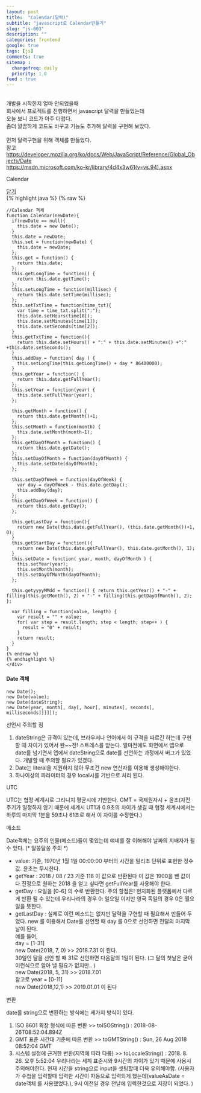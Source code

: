 ```yaml
---
layout: post
title:  "Calendar(달력)"
subtitle: "javascript로 Calendar만들기"
slug: "js-003"
description: ""
categories: frontend
google: true
tags: [js]
comments: true
sitemap :
  changefreq: daily
  priority: 1.0
feed : true
---
```

<head>
<script src = "/js/posts/js/js-003.js"></script>
</head>

<br>개발을 시작한지 얼마 안되었을때
<br>회사에서 프로젝트를 진행하면서 javascript 달력을 만들었는데
<br>오늘 보니 코드가 아주 더럽다.
<br>좀더 깔끔하게 코드도 바꾸고 기능도 추가해 달력을 구현해 보았다.
<br>
<br>먼저 달력구현을 위해 객체를 만들었다.
<br>참고
<br>https://developer.mozilla.org/ko/docs/Web/JavaScript/Reference/Global_Objects/Date
<br>https://msdn.microsoft.com/ko-kr/library/4d4x3w61(v=vs.94).aspx

<div class="fold-area-wrapper">
  <p class="a_tit">Calendar</p>
  <div class="btn-wrapper">
    <a class="btn fold-btn active" href="#" data-area="cal_js" data-fold="<i class='fas fa-angle-up'></i> <span> 닫기</span>" data-open="<i class='far fa-file-code'></i><span>code</span>"> <i class='fas fa-angle-up'></i>  <span> 닫기</span></a>
  </div>
  <div class="fold-contents active" data-area="cal_js" >
    <div class="codebox">
    {% highlight java %}
    {% raw %}

    //Calendar 객체
    function Calendar(newDate){
      if(newDate == null){
        this.date = new Date();
      }
      this.date = newDate;
      this.set = function(newDate) {
        this.date = newDate;
      };
      this.get = function() {
        return this.date;
      };
      this.getLongTime = function() {
        return this.date.getTime();
      };
      this.setLongTime = function(millisec) {
        return this.date.setTime(millisec);
      };
      this.setTxtTime = function(time_txt){
        var time = time_txt.split(":");
        this.date.setHours(time[0]);
        this.date.setMinutes(time[1]);
        this.date.setSeconds(time[2]);
      }
      this.getTxtTime = function(){
        return this.date.setHours() + ":" + this.date.setMinutes() +":" +this.date.setSeconds();
      }
      this.addDay = function( day ) {
        this.setLongTime(this.getLongTime() + day * 86400000);
      }
      this.getYear = function() {
        return this.date.getFullYear();
      };
      this.setYear = function(year) {
        this.date.setFullYear(year);
      };

      this.getMonth = function() {
        return this.date.getMonth()+1;
      };
      this.setMonth = function(month) {
        this.date.setMonth(month-1);
      };
      this.getDayOfMonth = function() {
        return this.date.getDate();
      };
      this.setDayOfMonth = function(dayOfMonth) {
        this.date.setDate(dayOfMonth);
      };

      this.setDayOfWeek = function(dayOfWeek) {
        var day = dayOfWeek - this.date.getDay();
        this.addDay(day);
      };
      this.getDayOfWeek = function() {
        return this.date.getDay();
      };

      this.getLastDay = function(){
        return new Date(this.date.getFullYear(), (this.date.getMonth())+1, 0);
      }
      this.getStartDay = function(){
        return new Date(this.date.getFullYear(), this.date.getMonth(), 1);
      }
      this.setDate = function( year, month, dayOfMonth ) {
        this.setYear(year);
        this.setMonth(month);
        this.setDayOfMonth(dayOfMonth);
      };

      this.getyyyyMMdd = function() { return this.getYear() + "-" + filling(this.getMonth(), 2) + "-" + filling(this.getDayOfMonth(), 2); };

      var filling = function(value, length) {
        var result = "" + value;
        for( var step = result.length; step < length; step++ ) {
          result = "0" + result;
        }
        return result;
      }
    }
    {% endraw %}
    {% endhighlight %}
    </div>
  <div>
</div>


<h4 class="tit">Date 객체</h4>
<div class="simplebox">

    new Date();
    new Date(value);
    new Date(dateString);
    new Date(year, month[, day[, hour[, minutes[, seconds[, milliseconds]]]]]);

</div>

<span class="tit">선언시 주의할 점</span>

1. dateString은 규격이 있는데, 브라우저나 언어에서 이 규격을 따르긴 하는데 구현할 때 차이가 있어서
완~~전! 스트레스를 받는다.
얼마전에도 화면에서 앱으로 date를 넘기면서 앱에서 dateString으로 date를 선언하는 과정에서 버그가 있었다.
개발할 때 주의할 필요가 있겠다.
2. Date는 literal을 지원하지 않아 무조건 new 연산자를 이용해 생성해야한다.
3. 하나이상의 파라미터의 경우 local시를 기반으로 처리 된다.

<span class="tit">UTC</span>

UTC는 협정 세계시로 그리니치 평균시에 기반한다.
GMT = 국제원자시 + 윤초(자전 주기가 일정하지 않기 때문에 세계시 UT1과 0.9초의 차이가 생길 때 협정 세계시에서는
하루의 마지막 1분을 59초나 61초로 해서 이 차이를 수정한다.)

<span class="tit">메소드</span>

Date객체는 요주의 인물(메소드)들이 몇있는데 얘네를 잘 이해해야 날짜의 지배자가 될 수 있다. (* 알쏭달쏭 주의 *)

- value: 기준, 1970년 1월 1일 00:00:00 부터의 시간을 밀리초 단위로 표현한 정수값. 윤초는 무시한다.
- getYear : 2018 / 08 / 23 기준 118 이 값으로 반환된다  이 값은 1900을 뺀 값이다.진정으로 원하는 2018 을 얻고 싶다면 getFullYear를 사용해야 한다.
- getDay :  요일을 [0-6] 의 수로 반환한다.
주의 할점은!  현지화된 플랫폼에서 다르게 반환 될 수 있는데
우리나라의 경우 0: 일요일 이지만 영국 독일의 경우 0은 월요일을 뜻한다.
- getLastDay : 실제로 이런 메소드는 없지만 달력을 구현할 때 필요해서 만들어 두었다.
new 를 이용해서 Date를 선언할 때 day 를 0으로 선언하면 전달의 마지막 날이 된다.
<br> 예를 들어,
<br> day = [1-31]
<br> new Date(2018, 7, 0) >> 2018.7.31 이 된다.
<br> 30일인 달을 선언 할 때 31로 선언하면 다음달의 1일이 된다. (그 달의 첫날은 굳이 이런식으로 알아 낼 필요가 없지만.. )
<br> new Date(2018, 5, 31) >>  2018.7.01
<br> 참고로 year = [0-11]
<br> new Date(2018,12,1) >> 2019.01.01 이 된다

<span class="tit">변환</span>

date를 string으로 변환하는 방식에는 세가지 방식이 있다.
1. ISO 8601 확장 형식에 따른 변환 >> toISOString() : 2018-08-26T08:52:04.894Z
2. GMT 표준 시간대 기준에 따른 변환 >> toGMTString() : Sun, 26 Aug 2018 08:52:04 GMT
3. 시스템 설정에 근거한 변환(지역에 따라 다름) >> toLocaleString() : 2018. 8. 26. 오후 5:52:04
우리나라는 세계 표준시와 9시간의 차이가 있기 때문에 사용시 주의해야한다. 현재 시간을 string으로 input을 셋팅할때 더욱 유의해야함.
(사용자가 수첩을 입력할때 입력한 시간이 자동으로 입력되게 했는데(valueAsDate = date객체 를 사용했었다.),
9시 이전일 경우 전날에 입력한것으로 저장이 되었다. )



<script>
 $("document").ready(function(){
    var posts = new wiselotis_post_js003();
    posts.init();
  });
</script>
